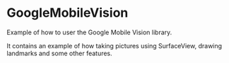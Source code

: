 # GoogleMobileVision

Example of how to user the Google Mobile Vision library.

It contains an example of how taking pictures using SurfaceView, drawing landmarks and some other features.
